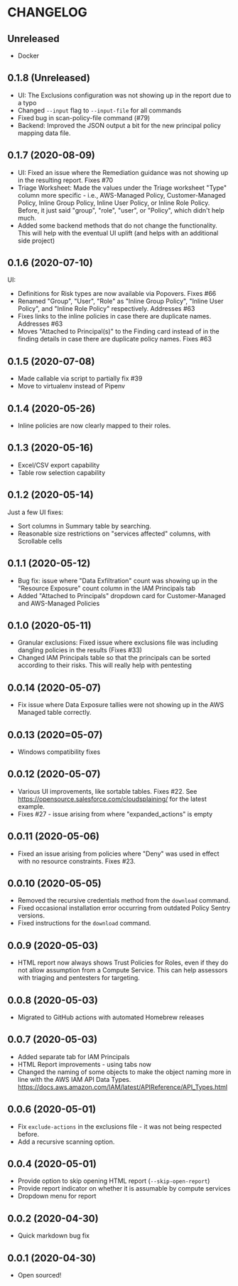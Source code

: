 # CHANGELOG

## Unreleased
* Docker

## 0.1.8 (Unreleased)
* UI: The Exclusions configuration was not showing up in the report due to a typo
* Changed `--input` flag to `--input-file` for all commands
* Fixed bug in scan-policy-file command (#79)
* Backend: Improved the JSON output a bit for the new principal policy mapping data file.

## 0.1.7 (2020-08-09)
* UI: Fixed an issue where the Remediation guidance was not showing up in the resulting report. Fixes #70
* Triage Worksheet: Made the values under the Triage worksheet "Type" column more specific - i.e., AWS-Managed Policy, Customer-Managed Policy, Inline Group Policy, Inline User Policy, or Inline Role Policy. Before, it just said "group", "role", "user", or "Policy", which didn't help much.
* Added some backend methods that do not change the functionality. This will help with the eventual UI uplift (and helps with an additional side project)

## 0.1.6 (2020-07-10)
UI:
* Definitions for Risk types are now available via Popovers. Fixes #66
* Renamed "Group", "User", "Role" as "Inline Group Policy", "Inline User Policy", and "Inline Role Policy" respectively. Addresses #63
* Fixes links to the inline policies in case there are duplicate names. Addresses #63
* Moves "Attached to Principal(s)" to the Finding card instead of in the finding details in case there are duplicate policy names. Fixes #63

## 0.1.5 (2020-07-08)
* Made callable via script to partially fix #39
* Move to virtualenv instead of Pipenv

## 0.1.4 (2020-05-26)
* Inline policies are now clearly mapped to their roles.

## 0.1.3 (2020-05-16)
* Excel/CSV export capability
* Table row selection capability

## 0.1.2 (2020-05-14)
Just a few UI fixes:
* Sort columns in Summary table by searching.
* Reasonable size restrictions on "services affected" columns, with Scrollable cells

## 0.1.1 (2020-05-12)
* Bug fix: issue where "Data Exfiltration" count was showing up in the "Resource Exposure" count column in the IAM Principals tab
* Added "Attached to Principals" dropdown card for Customer-Managed and AWS-Managed Policies

## 0.1.0 (2020-05-11)
* Granular exclusions: Fixed issue where exclusions file was including dangling policies in the results (Fixes #33)
* Changed IAM Principals table so that the principals can be sorted according to their risks. This will really help with pentesting

## 0.0.14 (2020-05-07)
* Fix issue where Data Exposure tallies were not showing up in the AWS Managed table correctly.

## 0.0.13 (2020=05-07)
* Windows compatibility fixes

## 0.0.12 (2020-05-07)
* Various UI improvements, like sortable tables. Fixes #22. See https://opensource.salesforce.com/cloudsplaining/ for the latest example.
* Fixes #27 - issue arising from where "expanded_actions" is empty

## 0.0.11 (2020-05-06)
* Fixed an issue arising from policies where "Deny" was used in effect with no resource constraints. Fixes #23.

## 0.0.10 (2020-05-05)
* Removed the recursive credentials method from the `download` command.
* Fixed occasional installation error occurring from outdated Policy Sentry versions.
* Fixed instructions for the `download` command.

## 0.0.9 (2020-05-03)
* HTML report now always shows Trust Policies for Roles, even if they do not allow assumption from a Compute Service. This can help assessors with triaging and pentesters for targeting.

## 0.0.8 (2020-05-03)
* Migrated to GitHub actions with automated Homebrew releases

## 0.0.7 (2020-05-03)
* Added separate tab for IAM Principals
* HTML Report improvements - using tabs now
* Changed the naming of some objects to make the object naming more in line with the AWS IAM API Data Types. https://docs.aws.amazon.com/IAM/latest/APIReference/API_Types.html

## 0.0.6 (2020-05-01)
* Fix `exclude-actions` in the exclusions file - it was not being respected before.
* Add a recursive scanning option.

## 0.0.4 (2020-05-01)
* Provide option to skip opening HTML report (`--skip-open-report`)
* Provide report indicator on whether it is assumable by compute services
* Dropdown menu for report

## 0.0.2 (2020-04-30)
* Quick markdown bug fix

## 0.0.1 (2020-04-30)
* Open sourced!

